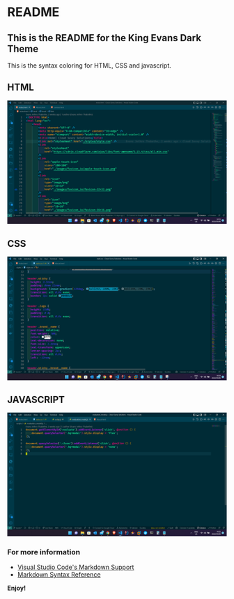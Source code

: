 # README

## This is the README for the King Evans Dark Theme

This is the syntax coloring for HTML, CSS and javascript.

## HTML

![HTML Styling](https://github.com/evansjethro/King-evans-vs-code-theme/blob/264572081f102f5258214a2a900909b8bcb640f9/king-evans/img/HTML.png)

## CSS

![CSS Styling](https://github.com/evansjethro/King-evans-vs-code-theme/blob/264572081f102f5258214a2a900909b8bcb640f9/king-evans/img/CSS.png)

## JAVASCRIPT

![JavaSrcipt Styling](https://github.com/evansjethro/King-evans-vs-code-theme/blob/264572081f102f5258214a2a900909b8bcb640f9/king-evans/img/JAVASCRIPT.png)

### For more information

- [Visual Studio Code's Markdown Support](http://code.visualstudio.com/docs/languages/markdown)
- [Markdown Syntax Reference](https://help.github.com/articles/markdown-basics/)

**Enjoy!**

